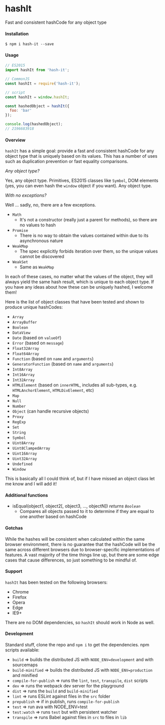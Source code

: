 # hashIt

Fast and consistent hashCode for any object type

#### Installation

```
$ npm i hash-it --save
```

#### Usage

```javascript
// ES2015
import hashIt from 'hash-it';

// CommonJS
const hashIt = require('hash-it');

// script
const hashIt = window.hashIt;

const hashedObject = hashIt({
  foo: 'bar'
});

console.log(hashedObject);
// 2196683918
```

#### Overview

`hashIt` has a simple goal: provide a fast and consistent hashCode for any object type that is uniquely based on its values. This has a number of uses such as duplication prevention or fast equality comparisons.

*Any object type?*

Yes, any object type. Primitives, ES2015 classes like `Symbol`, DOM elements (yes, you can even hash the `window` object if you want). Any object type.

*With no exceptions?*

Well ... sadly, no, there are a few exceptions.
* `Math`
  * It's not a constructor (really just a parent for methods), so there are no values to hash
* `Promise`
  * There is no way to obtain the values contained within due to its asynchronous nature
* `WeakMap`
  * The spec explicitly forbids iteration over them, so the unique values cannot be discovered
* `WeakSet`
  * Same as `WeakMap`
  
In each of these cases, no matter what the values of the object, they will always yield the same hash result, which is unique to each object type. If you have any ideas about how these can be uniquely hashed, I welcome them!

Here is the list of object classes that have been tested and shown to produce unique hashCodes:
* `Array`
* `ArrayBuffer`
* `Boolean`
* `DataView`
* `Date` (based on `valueOf`)
* `Error` (based on `message`)
* `Float32Array`
* `Float64Array`
* `Function` (based on `name` and `arguments`)
* `GeneratorFunction` (based on `name` and `arguments`)
* `Int8Array`
* `Int16Array`
* `Int32Array`
* `HTMLElement` (based on `innerHTML`, includes all sub-types, e.g. `HTMLAnchorElement`, `HTMLDivElement`, etc)
* `Map`
* `Null`
* `Number`
* `Object` (can handle recursive objects)
* `Proxy`
* `RegExp`
* `Set`
* `String`
* `Symbol`
* `Uint8Array`
* `Uint8ClampedArray`
* `Uint16Array`
* `Uint32Array`
* `Undefined`
* `Window`

This is basically all I could think of, but if I have missed an object class let me know and I will add it!

#### Additional functions

* isEqual(object1, object2[, object3, ..., objectN]) *returns `Boolean`*
  * Compares all objects passed to it to determine if they are equal to one another based on hashCode

#### Gotchas

While the hashes will be consistent when calculated within the same browser environment, there is no guarantee that the hashCode will be the same across different browsers due to browser-specific implementations of features. A vast majority of the time things line up, but there are some edge cases that cause differences, so just something to be mindful of.

#### Support

`hashIt` has been tested on the following browsers:
* Chrome
* Firefox
* Opera
* Edge
* IE9+

There are no DOM dependencies, so `hashIt` should work in Node as well.

#### Development

Standard stuff, clone the repo and `npm i` to get the dependencies. npm scripts available:
* `build` => builds the distributed JS with `NODE_ENV=development` and with sourcemaps
* `build-minified` => builds the distributed JS with `NODE_ENV=production` and minified
* `compile-for-publish` => runs the `lint`, `test`, `transpile`, `dist` scripts
* `dev` => runs the webpack dev server for the playground
* `dist` => runs the `build` and `build-minified`
* `lint` => runs ESLint against files in the `src` folder
* `prepublish` => if in publish, runs `compile-for-publish`
* `test` => run ava with NODE_ENV=test
* `test:watch` => runs `test` but with persistent watcher
* `transpile` => runs Babel against files in `src` to files in `lib`
